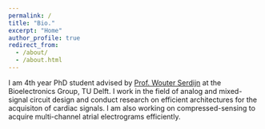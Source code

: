 ```yaml
---
permalink: /
title: "Bio."
excerpt: "Home"
author_profile: true
redirect_from: 
  - /about/
  - /about.html
---
```


I am 4th year PhD student advised by [Prof. Wouter Serdijn](http://bioelectronics.tudelft.nl/~wout/) at the Bioelectronics Group, TU Delft. I work in the field of analog and mixed-signal circuit design and conduct research on efficient architectures for the acquisiton of cardiac signals. I am also working on compressed-sensing to acquire multi-channel atrial electrograms efficiently. 



<!---
Others
======
xxx
-->
